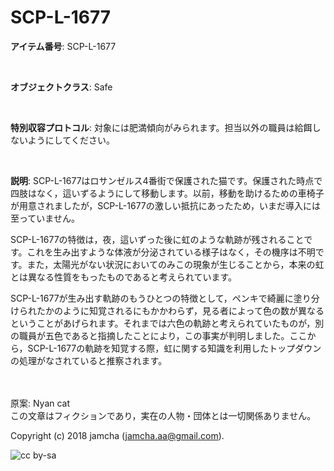 # SCP-L-1677

**アイテム番号**: SCP-L-1677  

<br>  

**オブジェクトクラス**: Safe  

<br>  

**特別収容プロトコル**: 対象には肥満傾向がみられます。担当以外の職員は給餌しないようにしてください。  

<br>  

**説明**: SCP-L-1677はロサンゼルス4番街で保護された猫です。保護された時点で四肢はなく，這いずるようにして移動します。以前，移動を助けるための車椅子が用意されましたが，SCP-L-1677の激しい抵抗にあったため，いまだ導入には至っていません。  

SCP-L-1677の特徴は，夜，這いずった後に虹のような軌跡が残されることです。これを生み出すような体液が分泌されている様子はなく，その機序は不明です。また，太陽光がない状況においてのみこの現象が生じることから，本来の虹とは異なる性質をもったものであると考えられています。  

SCP-L-1677が生み出す軌跡のもうひとつの特徴として，ペンキで綺麗に塗り分けられたかのように知覚されるにもかかわらず，見る者によって色の数が異なるということがあげられます。それまでは六色の軌跡と考えられていたものが，別の職員が五色であると指摘したことにより，この事実が判明しました。ここから，SCP-L-1677の軌跡を知覚する際，虹に関する知識を利用したトップダウンの処理がなされていると推察されます。  

<br>  
<br>  
原案: Nyan cat  

<br>  
この文章はフィクションであり，実在の人物・団体とは一切関係ありません。  

Copyright (c) 2018 jamcha (jamcha.aa@gmail.com).  

![cc by-sa](http://i.creativecommons.org/l/by-sa/4.0/88x31.png)